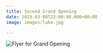 ```yaml
---
title: Second Grand Opening
date: 2019-03-08T23:00:00.000+00:00
image: images/lake.jpg

---
```

![Flyer for Grand Opening](/uploads/fb-flyer.jpg)